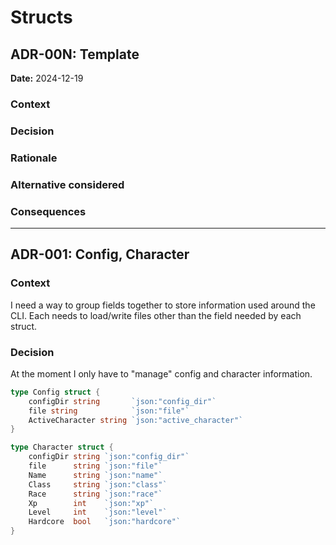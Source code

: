 # Structs

## ADR-00N: Template

**Date:** 2024-12-19

### Context

### Decision

### Rationale

### Alternative considered

### Consequences

---

## ADR-001: Config, Character

### Context

I need a way to group fields together to store information used around the CLI.
Each needs to load/write files other than the field needed by each struct.

### Decision

At the moment I only have to "manage" config and character information.

```go
type Config struct {
    configDir string       `json:"config_dir"`
	file string            `json:"file"`
    ActiveCharacter string `json:"active_character"`
}

type Character struct {
    configDir string `json:"config_dir"`
    file      string `json:"file"`
	Name      string `json:"name"`
    Class     string `json:"class"`
    Race      string `json:"race"`
    Xp        int    `json:"xp"`
    Level     int    `json:"level"`
    Hardcore  bool   `json:"hardcore"`
}
```
